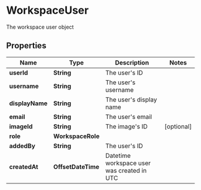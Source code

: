 

# WorkspaceUser

The workspace user object

## Properties

| Name | Type | Description | Notes |
|------------ | ------------- | ------------- | -------------|
|**userId** | **String** | The user&#39;s ID |  |
|**username** | **String** | The user&#39;s username |  |
|**displayName** | **String** | The user&#39;s display name |  |
|**email** | **String** | The user&#39;s email |  |
|**imageId** | **String** | The image&#39;s ID |  [optional] |
|**role** | **WorkspaceRole** |  |  |
|**addedBy** | **String** | The user&#39;s ID |  |
|**createdAt** | **OffsetDateTime** | Datetime workspace user was created in UTC |  |



